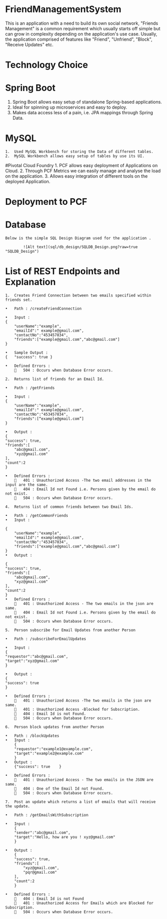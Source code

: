 # FriendManagementSystem
This is an application with a need to build its own social network, "Friends Management" is a common requirement which usually starts off simple but can grow in complexity depending on the application's use case. Usually, the application comprised of features like "Friend", "Unfriend", "Block", "Receive Updates" etc.

# Technology Choice

# Spring Boot
1.	Spring Boot allows easy setup of standalone Spring-based applications.
2.	Ideal for spinning up microservices and easy to deploy.
3.	Makes data access less of a pain, i.e. JPA mappings through Spring Data.

# MySQL
	1.	Used MySQL Workbench for storing the Data of different tables.
	2.	MySQL Workbench allows easy setup of tables by use its UI.
	
#Pivotal Cloud Foundry 
		1.	PCF allows easy deployment of Applications on Cloud.
		2.	Through PCF Metrics we can easily manage and analyse the load on the 			application.
		3.	Allows easy integration of different tools on the deployed Application.

# Deployment to PCF





# Database
	Below is the simple SQL Design Diagram used for the application .
	
	 		![Alt text](sql/db_design/SQLDB_Design.png?raw=true "SQLDB_Design")

# List of REST Endpoints and Explanation

	1.	Creates Friend Connection between two emails specified within friends set.

	•	Path : /createFriendConnection
	
	•	Input :
	{
		"userName":"example",
		"emailId":" example@gmail.com",
		"contactNo":"453457834",
		"friends":["example@gmail.com","abc@gmail.com"]
	}

	•	Sample Output :
	{	"success": true }
	
	•	Defined Errors :
			504 : Occurs when Database Error occurs.

	2.	Returns list of friends for an Email Id.

	•	Path : /getFriends

	•	Input :
	{
		"userName":"example",
		"emailId":" example@gmail.com",
		"contactNo":"453457834",
		"friends":[“example@gmail.com”]
	}
	
	•	Output :
	{
	"success": true,
	"friends":[
		"abc@gmail.com",
		"xyz@gmail.com"
	],
	"count":2
	}

	•	Defined Errors :
			401 : Unauthorized Access -The two email addresses in the input are the same.
			404 : Email Id not Found i.e. Persons given by the email do not exist.
			504 : Occurs when Database Error occurs.
	
	4.	Returns list of common friends between two Email Ids.
	
	•	Path : /getCommonFriends
	•	Input :

	{
		"userName":"example",
		"emailId":" example@gmail.com",
		"contactNo":"453457834",
		"friends":["example@gmail.com","abc@gmail.com"]
	}
	•	Output :

	{
	"success": true,
	"friends":[
		"abc@gmail.com",
		"xyz@gmail.com"
	],
	"count":2
	}
	•	Defined Errors :
			401 : Unauthorized Access - The two emails in the json are same.
			404 : Email Id not Found i.e. Persons given by the email do not exist.
			504 : Occurs when Database Error occurs.
	
	5.	Person subscribe for Email Updates from another Person
	
	•	Path : /subscribeForEmailUpdates
	
	•	Input :
	{
	"requestor":"abc@gmail.com",
	"target":"xyz@gmail.com"
	}
	
	•	Output :
	{
	"success": true
	}
	
	•	Defined Errors :
			401 : Unauthorized Access -The two emails in the json are same.
			401 : Unauthorized Access -Blocked for Subscription.
			404 : Email Id is not Found.
			504 : Occurs when Database Error occurs.
	
	6.	Person block updates from another Person
	
	•	Path : /blockUpdates
	•	Input :
		{
		"requestor":"example1@example.com",
		"target":"example2@example.com"
		}
	•	Output :
		{"success": true	}
		
	•	Defined Errors :
			401 : Unauthorized Access - The two emails in the JSON are same.
			404 : One of the Email Id not Found. 
			504 : Occurs when Database Error occurs.

	7.	Post an update which returns a list of emails that will receive the update.
	
	•	Path : /getEmailsWithSubscription
		
	•	Input :
		{
		"sender":"abc@gmail.com",
		"target":"Hello, how are you ! xyz@gmail.com"
		}
		
	•	Output :
		{
		"success": true,
		"friends":[
			"xyz@gmail.com",
			"pqr@gmail.com"			
		],
		"count":2
		}
		
	•	Defined Errors :
			404 : Email Id is not Found 
			401 : Unauthorized Access for Emails which are Blocked for Subscription.
			504 : Occurs when Database Error occurs.



